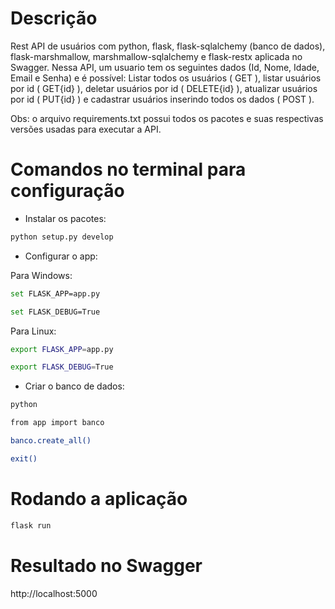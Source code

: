 # Descrição

Rest API de usuários com python, flask, flask-sqlalchemy (banco de dados), flask-marshmallow, marshmallow-sqlalchemy e flask-restx aplicada no Swagger. Nessa API, um usuario tem os seguintes dados (Id, Nome, Idade, Email e Senha) e é possível: Listar todos os usuários ( GET ), listar usuários por id ( GET{id} ), deletar usuários por id ( DELETE{id} ), atualizar usuários por id ( PUT{id} ) e cadastrar usuários inserindo todos os dados ( POST ).

Obs: o arquivo requirements.txt possui todos os pacotes e suas respectivas versões usadas para executar a API.

# Comandos no terminal para configuração

- Instalar os pacotes: 

```bash
python setup.py develop
```
- Configurar o app:

Para Windows:
```bash
set FLASK_APP=app.py 
```
```bash
set FLASK_DEBUG=True
```
Para Linux:
```bash
export FLASK_APP=app.py
```
```bash
export FLASK_DEBUG=True
```

- Criar o banco de dados:
 ```bash
 python
 ```
  ```bash
 from app import banco
 ```
  ```bash
 banco.create_all()
 ```
  ```bash
 exit()
 ```
 
 # Rodando a aplicação
  ```bash
 flask run
 ```
 # Resultado no Swagger

 http://localhost:5000



